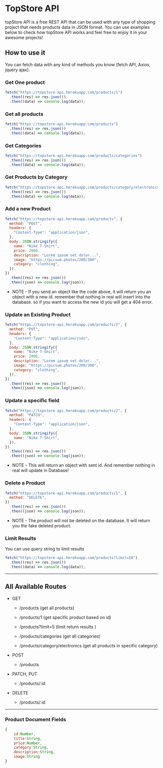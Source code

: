 # TopStore API

topStore API is a free REST API that can be used with any type of shopping project that needs products data in JSON format. You can use examples below to check how topStore API works and feel free to enjoy it in your awesome projects!

## How to use it

You can fetch data with any kind of methods you know (fetch API, Axios, jquery ajax).

### Get One product

```js
fetch("https://topstore-api.herokuapp.com/products/1")
  .then((res) => res.json())
  .then((data) => console.log(data));
```

### Get all products

```js
fetch("https://topstore-api.herokuapp.com/products")
  .then((res) => res.json())
  .then((data) => console.log(data));
```

### Get Categories

```js
fetch("https://topstore-api.herokuapp.com/products/categories")
  .then((res) => res.json())
  .then((data) => console.log(data));
```

### Get Products by Category

```js
fetch("https://topstore-api.herokuapp.com/products/category/electronics")
  .then((res) => res.json())
  .then((data) => console.log(data));
```

### Add a new Product

```js
fetch("https://topstore-api.herokuapp.com/products", {
  method: "POST",
  headers: {
    "Content-Type": "application/json",
  },
  body: JSON.stringify({
    name: "Nike T-Shirt",
    price: 2000,
    description: "Lorem ipsum set dolor...",
    image: "https://picsum.photos/200/300",
    category: "clothing",
  }),
})
  .then((res) => res.json())
  .then((json) => console.log(json));
```

- NOTE - If you send an object like the code above, it will return you an object with a new id. remember that nothing in real will insert into the database. so if you want to access the new id you will get a 404 error.

### Update an Existing Product

```js
fetch("https://topstore-api.herokuapp.com/products/2", {
  method: "PUT",
  headers: {
    "Content-Type": "application/json",
  },
  body: JSON.stringify({
    name: "Nike T-Shirt",
    price: 2000,
    description: "Lorem ipsum set dolor...",
    image: "https://picsum.photos/200/300",
    category: "clothing",
  }),
})
  .then((res) => res.json())
  .then((json) => console.log(json));
```

### Update a specific field

```js
fetch("https://topstore-api.herokuapp.com/products/2", {
  method: "PATCH",
  headers: {
    "Content-Type": "application/json",
  },
  body: JSON.stringify({
    name: "Nike T-Shirt",
  }),
})
  .then((res) => res.json())
  .then((json) => console.log(json));
```

- NOTE - This will return an object with sent id. And remember nothing in real will update in Database!

### Delete a Product

```js
fetch("https://topstore-api.herokuapp.com/products/1", {
  method: "DELETE",
})
  .then((res) => res.json())
  .then((json) => console.log(json));
```

- NOTE - The product will not be deleted on the database. It will return you the fake deleted product.

### Limit Results

You can use query string to limit results

```js
fetch("https://topstore-api.herokuapp.com/products?limit=10")
  .then((res) => res.json())
  .then((data) => console.log(data));
```

---

## All Available Routes

- GET

  - /products (get all products)

  - /products/1 (get specific product based on id)

  - /products?limit=5 (limit return results )

  - /products/categories (get all categories)

  - /products/category/electronics (get all products in specific category)

- POST

  - /products

- PATCH, PUT

  - /products/:id

- DELETE

  - /products/:id

---

### Product Document Fields

```js
{
    id:Number,
    title:String,
    price:Number,
    category:String,
    description:String,
    image:String
}
```
